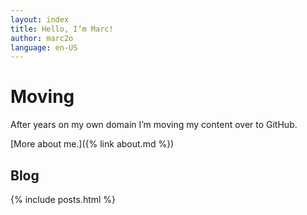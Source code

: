 ```yaml
---
layout: index
title: Hello, I’m Marc!
author: marc2o
language: en-US
---
```


# Moving

After years on my own domain I’m moving my content over to GitHub.

[More about me.]({% link about.md %})

## Blog

{% include posts.html %}
